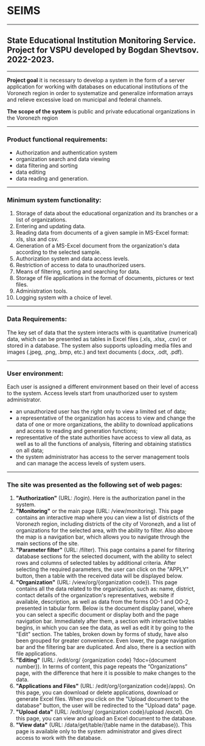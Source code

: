 # SEIMS
----------------

## State Educational Institution Monitoring Service. Project for VSPU developed by Bogdan Shevtsov. 2022-2023.

----------------

**Project goal** it is necessary to develop a system in the form of a server application for working with databases on educational institutions of the Voronezh region in order to systematize and generalize information arrays and relieve excessive load on municipal and federal channels.

**The scope of the system** is public and private educational organizations in the Voronezh region

----------------

### Product functional requirements: 
- Authorization and authentication system
- organization search and data viewing
- data filtering and sorting
- data editing
- data reading and generation.

----------------

### Minimum system functionality:
1. Storage of data about the educational organization and its branches or a list of organizations.
2. Entering and updating data.
3. Reading data from documents of a given sample in MS-Excel format: xls, slsx and csv.
4. Generation of a MS-Excel document from the organization's data according to the selected sample.
5. Authorization system and data access levels.
6. Restriction of access to data to unauthorized users.
7. Means of filtering, sorting and searching for data.
8. Storage of file applications in the format of documents, pictures or text files.
9. Administration tools.
10. Logging system with a choice of level.

----------------

### Data Requirements:
The key set of data that the system interacts with is quantitative (numerical) data, which can be presented as tables in Excel files (.xls, .xlsx, .csv) or stored in a database. 
The system also supports uploading media files and images (.jpeg, .png, .bmp, etc.) and text documents (.docx, .odt, .pdf).

----------------

### User environment:
Each user is assigned a different environment based on their level of access to the system. Access levels start from unauthorized user to system administrator.
- an unauthorized user has the right only to view a limited set of data;
- a representative of the organization has access to view and change the data of one or more organizations, the ability to download applications and access to reading and generation functions;
- representative of the state authorities have access to view all data, as well as to all the functions of analysis, filtering and obtaining statistics on all data;
- the system administrator has access to the server management tools and can manage the access levels of system users.

----------------

### The site was presented as the following set of web pages:
1. **"Authorization"** (URL: /login). Here is the authorization panel in the system.
2. **"Monitoring"** or the main page (URL: /view/monitoring). This page contains an interactive map where you can view a list of districts of the Voronezh region, including districts of the city of Voronezh, and a list of organizations for the selected area, with the ability to filter. Also above the map is a navigation bar, which allows you to navigate through the main sections of the site.
3. **"Parameter filter"** (URL: /filter). This page contains a panel for filtering database sections for the selected document, with the ability to select rows and columns of selected tables by additional criteria. After selecting the required parameters, the user can click on the "APPLY" button, then a table with the received data will be displayed below.
4. **"Organization"** (URL: /view/org/{organization code}). This page contains all the data related to the organization, such as: name, district, contact details of the organization's representatives, website if available, description, as well as data from the forms OO-1 and OO-2, presented in tabular form. Below is the document display panel, where you can select a specific document or display both and the page navigation bar. Immediately after them, a section with interactive tables begins, in which you can see the data, as well as edit it by going to the "Edit" section. The tables, broken down by forms of study, have also been grouped for greater convenience. Even lower, the page navigation bar and the filtering bar are duplicated. And also, there is a section with file applications.
5. **"Editing"** (URL: /edit/org/ {organization code} ?doc={document number}). In terms of content, this page repeats the “Organizations” page, with the difference that here it is possible to make changes to the data.
6. **"Applications and Files"** (URL: /edit/org/{organization code}/apps). On this page, you can download or delete applications, download or generate Excel files. When you click on the "Upload document to the database" button, the user will be redirected to the "Upload data" page.
7. **"Upload data"** (URL: /edit/org/ {organization code}/upload /excel). On this page, you can view and upload an Excel document to the database.
8. **"View data"** (URL: /data/get/table/{table name in the database}). This page is available only to the system administrator and gives direct access to work with the database.

